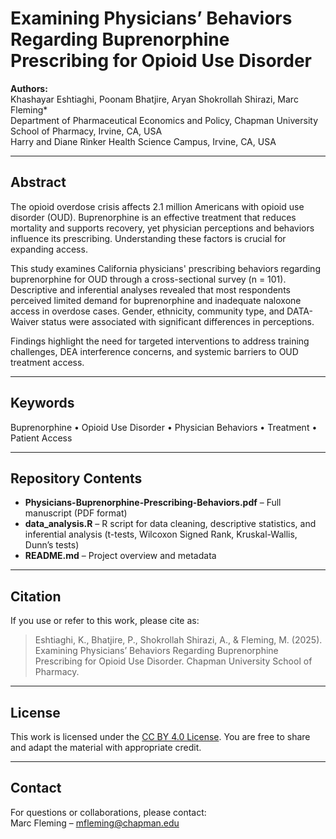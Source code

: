 # Examining Physicians’ Behaviors Regarding Buprenorphine Prescribing for Opioid Use Disorder

**Authors:**  
Khashayar Eshtiaghi, Poonam Bhatjire, Aryan Shokrollah Shirazi, Marc Fleming*  
Department of Pharmaceutical Economics and Policy, Chapman University School of Pharmacy, Irvine, CA, USA  
Harry and Diane Rinker Health Science Campus, Irvine, CA, USA  

---

## Abstract

The opioid overdose crisis affects 2.1 million Americans with opioid use disorder (OUD). Buprenorphine is an effective treatment that reduces mortality and supports recovery, yet physician perceptions and behaviors influence its prescribing. Understanding these factors is crucial for expanding access.  

This study examines California physicians' prescribing behaviors regarding buprenorphine for OUD through a cross-sectional survey (n = 101). Descriptive and inferential analyses revealed that most respondents perceived limited demand for buprenorphine and inadequate naloxone access in overdose cases. Gender, ethnicity, community type, and DATA-Waiver status were associated with significant differences in perceptions.  

Findings highlight the need for targeted interventions to address training challenges, DEA interference concerns, and systemic barriers to OUD treatment access.

---

## Keywords
Buprenorphine • Opioid Use Disorder • Physician Behaviors • Treatment • Patient Access

---

## Repository Contents
- **Physicians-Buprenorphine-Prescribing-Behaviors.pdf** – Full manuscript (PDF format)
- **data_analysis.R** – R script for data cleaning, descriptive statistics, and inferential analysis (t-tests, Wilcoxon Signed Rank, Kruskal-Wallis, Dunn’s tests)
- **README.md** – Project overview and metadata

---

## Citation
If you use or refer to this work, please cite as:

> Eshtiaghi, K., Bhatjire, P., Shokrollah Shirazi, A., & Fleming, M. (2025). Examining Physicians’ Behaviors Regarding Buprenorphine Prescribing for Opioid Use Disorder. Chapman University School of Pharmacy.

---

## License
This work is licensed under the [CC BY 4.0 License](https://creativecommons.org/licenses/by/4.0/). You are free to share and adapt the material with appropriate credit.

---

## Contact
For questions or collaborations, please contact:  
Marc Fleming – mfleming@chapman.edu
